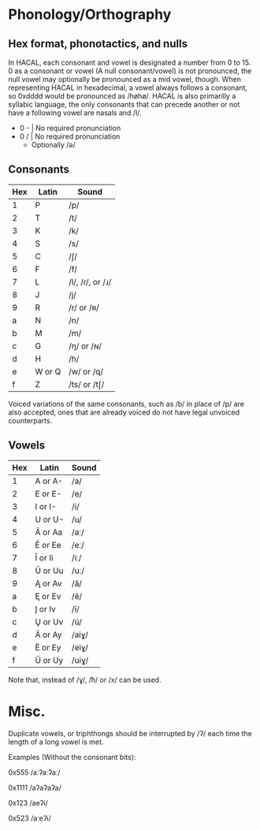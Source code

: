 # Phonology/Orthography

## Hex format, phonotactics, and nulls
In HACAL, each consonant and vowel is designated a number from 0 to 15. 0 as a consonant or vowel (A null consonant/vowel) is not pronounced, the null vowel may optionally be pronounced as a mid vowel, though. When representing HACAL in hexadecimal, a vowel always follows a consonant, so 0xdddd would be pronounced as /høhø/. HACAL is also primarilly a syllabic language, the only consonants that can precede another or not have a following vowel are nasals and /l/.
- 0 - | No required pronunciation
- 0 / | No required pronunciation
	- Optionally /ə/

## Consonants
Hex | Latin   | Sound
--- | ------- | ----------------------------------------------------
1   | P       | /p/
2   | T       | /t/
3   | K       | /k/
4   | S       | /s/
5   | C       | /ʃ/
6   | F       | /f/
7   | L       | /l/, /ɾ/, or /ɹ/
8   | J       | /j/
9   | R       | /r/ or /ʀ/
a   | N       | /n/
b   | M       | /m/
c   | G       | /ŋ/ or /ɴ/
d   | H       | /h/
e   | W or Q  | /w/ or /q/
f   | Z       | /ts/ or /tʃ/

Voiced variations of the same consonants, such as /b/ in place of /p/ are also accepted, ones that are already voiced do not have legal unvoiced counterparts.

## Vowels
Hex | Latin           | Sound
--- | --------------- | ------------
1   | A or A-         | /a/
2   | E or E-         | /e/
3   | I or I-         | /i/
4   | U or U-         | /u/
5   | Ā or Aa         | /aː/
6   | Ē or Ee         | /eː/
7   | Ī or Ii         | /iː/
8   | Ū or Uu         | /uː/
9   | Ą or Av         | /ã/
a   | Ę or Ev         | /ẽ/
b   | Į or Iv         | /ĩ/
c   | Ų or Uv         | /ũ/
d   | Ä or Ay         | /aiɣ/
e   | Ë or Ey         | /eiɣ/
f   | Ü or Uy         | /uiɣ/

Note that, instead of /ɣ/,  /ħ/ or /x/ can be used.

# Misc.
Duplicate vowels, or triphthongs should be interrupted by /ʔ/ each time the length of a long vowel is met.

Examples (Without the consonant bits):

0x555 /aːʔaːʔaː/

0x1111 /aʔaʔaʔa/

0x123 /aeʔi/

0x523 /aːeʔi/
